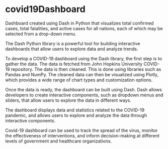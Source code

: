 # covid19Dashboard

Dashboard created using Dash in Python that visualizes total confirmed cases, total fatalities, and active cases for all nations, each of which may be selected from a drop-down menu.

The Dash Python library is a powerful tool for building interactive dashboards that allow users to explore data and analyze trends. 

To develop a COVID-19 dashboard using the Dash library, the first step is to gather the data. The data is fetched from John Hopkins University COVID-19 repository. The data is then cleaned. This is done using libraries such as Pandas and NumPy. The cleaned data can then be visualized using Plotly, which provides a wide range of chart types and customization options.

Once the data is ready, the dashboard can be built using Dash. Dash allows developers to create interactive components, such as dropdown menus and sliders, that allow users to explore the data in different ways. 

The dashboard displays data and statistics related to the COVID-19 pandemic, and allows users to explore and analyze the data through interactive components.

Covid-19 dashboard can be used to track the spread of the virus, monitor the effectiveness of interventions, and inform decision-making at different levels of government and healthcare organizations.
